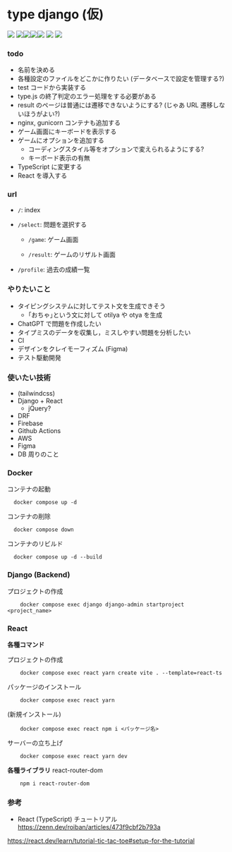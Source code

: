 # type django (仮)

![](https://github.com/tf63/type_django/actions/workflows/django.yml/badge.svg)
<img src="https://img.shields.io/badge/-Django-092E20.svg?logo=django&style=flat"><img src="https://img.shields.io/badge/-React-555.svg?logo=react&style=flat"><img src="https://img.shields.io/badge/-Docker-EEE.svg?logo=docker&style=flat"><img src="https://img.shields.io/badge/-Amazon%20AWS-232F3E.svg?logo=amazon-aws&style=flat">
![](https://img.shields.io/github/repo-size/tf63/type_django)
![](https://img.shields.io/github/languages/code-size/tf63/type_django)

<!-- ![](https://img.shields.io/tokei/lines/github/tf63/type_django) -->

### todo

- 名前を決める
- 各種設定のファイルをどこかに作りたい (データベースで設定を管理する?)
- test コードから実装する
- type.js の終了判定のエラー処理をする必要がある
- result のページは普通には遷移できないようにする? (じゃあ URL 遷移しないほうがよい?)
- nginx, gunicorn コンテナも追加する
- ゲーム画面にキーボードを表示する
- ゲームにオプションを追加する
  - コーディングスタイル等をオプションで変えられるようにする?
  - キーボード表示の有無
- TypeScript に変更する
- React を導入する

### url

- `/`: index
- `/select`: 問題を選択する

  - `/game`: ゲーム画面

  - `/result`: ゲームのリザルト画面

- `/profile`: 過去の成績一覧

### やりたいこと

- タイピングシステムに対してテスト文を生成できそう
  - ｢おちゃ｣という文に対して otilya や otya を生成
- ChatGPT で問題を作成したい
- タイプミスのデータを収集し，ミスしやすい問題を分析したい
- CI
- デザインをクレイモーフィズム (Figma)
- テスト駆動開発

### 使いたい技術

- (tailwindcss)
- Django + React
  - jQuery?
- DRF
- Firebase
- Github Actions
- AWS
- Figma
- DB 周りのこと

### Docker
コンテナの起動
```
  docker compose up -d
```

コンテナの削除
```
  docker compose down
```

コンテナのリビルド
```
  docker compose up -d --build
```

### Django (Backend)
プロジェクトの作成
```
    docker compose exec django django-admin startproject <project_name>
```
### React

**各種コマンド**

プロジェクトの作成

```
    docker compose exec react yarn create vite . --template=react-ts
```

パッケージのインストール

```
    docker compose exec react yarn
```

(新規インストール)

```
    docker compose exec react npm i <パッケージ名>
```

サーバーの立ち上げ

```
    docker compose exec react yarn dev
```

**各種ライブラリ**
react-router-dom

```
    npm i react-router-dom
```

### 参考
- React (TypeScript) チュートリアル
https://zenn.dev/roiban/articles/473f9cbf2b793a

https://react.dev/learn/tutorial-tic-tac-toe#setup-for-the-tutorial